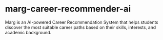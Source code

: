 # marg-career-recommender-ai
Marg is an AI-powered Career Recommendation System that helps students discover the most suitable career paths based on their skills, interests, and academic background.
